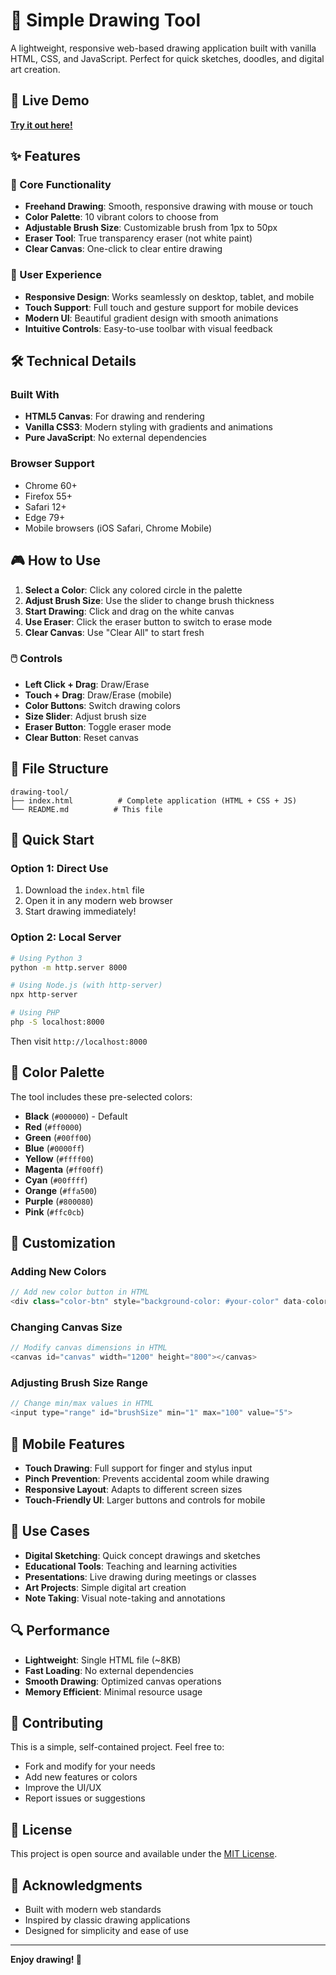 # 🎨 Simple Drawing Tool

A lightweight, responsive web-based drawing application built with vanilla HTML, CSS, and JavaScript. Perfect for quick sketches, doodles, and digital art creation.

## 🚀 Live Demo

**[Try it out here!](https://jaivardhandrao.github.io/Simple-Drawing-Tool/)**

## ✨ Features

### 🎯 Core Functionality
- **Freehand Drawing**: Smooth, responsive drawing with mouse or touch
- **Color Palette**: 10 vibrant colors to choose from
- **Adjustable Brush Size**: Customizable brush from 1px to 50px
- **Eraser Tool**: True transparency eraser (not white paint)
- **Clear Canvas**: One-click to clear entire drawing

### 📱 User Experience
- **Responsive Design**: Works seamlessly on desktop, tablet, and mobile
- **Touch Support**: Full touch and gesture support for mobile devices
- **Modern UI**: Beautiful gradient design with smooth animations
- **Intuitive Controls**: Easy-to-use toolbar with visual feedback

## 🛠️ Technical Details

### Built With
- **HTML5 Canvas**: For drawing and rendering
- **Vanilla CSS3**: Modern styling with gradients and animations
- **Pure JavaScript**: No external dependencies

### Browser Support
- Chrome 60+
- Firefox 55+
- Safari 12+
- Edge 79+
- Mobile browsers (iOS Safari, Chrome Mobile)

## 🎮 How to Use

1. **Select a Color**: Click any colored circle in the palette
2. **Adjust Brush Size**: Use the slider to change brush thickness
3. **Start Drawing**: Click and drag on the white canvas
4. **Use Eraser**: Click the eraser button to switch to erase mode
5. **Clear Canvas**: Use "Clear All" to start fresh

### 🖱️ Controls
- **Left Click + Drag**: Draw/Erase
- **Touch + Drag**: Draw/Erase (mobile)
- **Color Buttons**: Switch drawing colors
- **Size Slider**: Adjust brush size
- **Eraser Button**: Toggle eraser mode
- **Clear Button**: Reset canvas

## 📂 File Structure

```
drawing-tool/
├── index.html          # Complete application (HTML + CSS + JS)
└── README.md          # This file
```

## 🚀 Quick Start

### Option 1: Direct Use
1. Download the `index.html` file
2. Open it in any modern web browser
3. Start drawing immediately!

### Option 2: Local Server
```bash
# Using Python 3
python -m http.server 8000

# Using Node.js (with http-server)
npx http-server

# Using PHP
php -S localhost:8000
```

Then visit `http://localhost:8000`

## 🎨 Color Palette

The tool includes these pre-selected colors:
- **Black** (`#000000`) - Default
- **Red** (`#ff0000`)
- **Green** (`#00ff00`)
- **Blue** (`#0000ff`)
- **Yellow** (`#ffff00`)
- **Magenta** (`#ff00ff`)
- **Cyan** (`#00ffff`)
- **Orange** (`#ffa500`)
- **Purple** (`#800080`)
- **Pink** (`#ffc0cb`)

## 🔧 Customization

### Adding New Colors
```javascript
// Add new color button in HTML
<div class="color-btn" style="background-color: #your-color" data-color="#your-color"></div>
```

### Changing Canvas Size
```javascript
// Modify canvas dimensions in HTML
<canvas id="canvas" width="1200" height="800"></canvas>
```

### Adjusting Brush Size Range
```javascript
// Change min/max values in HTML
<input type="range" id="brushSize" min="1" max="100" value="5">
```

## 📱 Mobile Features

- **Touch Drawing**: Full support for finger and stylus input
- **Pinch Prevention**: Prevents accidental zoom while drawing
- **Responsive Layout**: Adapts to different screen sizes
- **Touch-Friendly UI**: Larger buttons and controls for mobile

## 🎯 Use Cases

- **Digital Sketching**: Quick concept drawings and sketches
- **Educational Tools**: Teaching and learning activities
- **Presentations**: Live drawing during meetings or classes
- **Art Projects**: Simple digital art creation
- **Note Taking**: Visual note-taking and annotations

## 🔍 Performance

- **Lightweight**: Single HTML file (~8KB)
- **Fast Loading**: No external dependencies
- **Smooth Drawing**: Optimized canvas operations
- **Memory Efficient**: Minimal resource usage

## 🤝 Contributing

This is a simple, self-contained project. Feel free to:
- Fork and modify for your needs
- Add new features or colors
- Improve the UI/UX
- Report issues or suggestions

## 📄 License

This project is open source and available under the [MIT License](LICENSE).

## 🌟 Acknowledgments

- Built with modern web standards
- Inspired by classic drawing applications
- Designed for simplicity and ease of use

---

**Enjoy drawing! 🎨**
